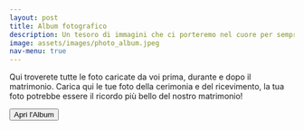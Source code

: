 ```yaml
---
layout: post
title: Album fotografico
description: Un tesoro di immagini che ci porteremo nel cuore per sempre. Invia le tue foto! La tua foto potrebbe essere il ricordo più bello del nostro matrimonio
image: assets/images/photo_album.jpeg
nav-menu: true
---
```


Qui troverete tutte le foto caricate da voi prima, durante e dopo il matrimonio.
Carica qui le tue foto della cerimonia e del ricevimento, la tua foto potrebbe essere il ricordo più bello del nostro matrimonio!

 <script src="https://www.google.com/recaptcha/api.js"></script>

<!-- window.location.href = 'https://photos.app.goo.gl/51Rnd2foafbRBbgs5' -->
 <button onclick="window.open('https://photos.app.goo.gl/51Rnd2foafbRBbgs5', '_blank');"
        class="g-recaptcha"
        data-sitekey="6LfukwIlAAAAAHEhwjp6bn-Brei5HsdjQvweoISt"
        data-callback='onSubmit'
        data-action='submit'>Apri l'Album</button>
